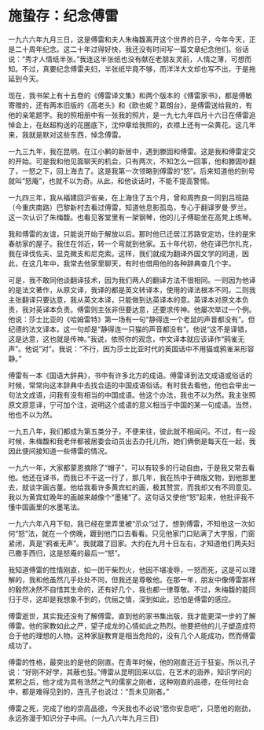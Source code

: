 # 施蛰存：纪念傅雷

<link href="../../../css/style.css" rel="stylesheet" type="text/css" />

<div class="p">

一九六六年九月三日，这是傅雷和夫人朱梅馥离开这个世界的日子，今年今天，正是二十周年纪念。这二十年过得好快，我还没有时间写一篇文章纪念他们。俗话说：“秀才人情纸半张。”我连这半张纸也没有献在老朋友灵前，人情之薄，可想而知。不过，真要纪念傅雷夫妇，半张纸毕竟不够，而洋洋大文却也写不出，于是拖延到今天。

现在，我书架上有十五卷的《傅雷译文集》和两个版本的《傅雷家书》，都是傅敏寄赠的，还有两本旧版的《高老头》和《欧也妮？葛朗台》，是傅雷送给我的，有他的亲笔题字。我的照相册中有一张我的照片，是一九七九年四月十六日在傅雷追悼会上，在赵超构送的花圈底下，沈仲章给我照的，衣襟上还有一朵黄花。这几年来，我就是默对这些东西，悼念傅雷。

一九三九年，我在昆明。在江小鹣的新居中，遇到滕固和傅雷。这是我和傅雷定交的开始。可是我和他见面聊天的机会，只有两次，不知怎么一回事，他和滕固吵翻了，一怒之下，回上海去了。这是我第一次领略到傅雷的“怒”。后来知道他的别号就叫“怒庵”，也就不以为奇。从此，和他谈话时，不能不提高警惕。

一九四三年，我从福建回沪省亲，在上海住了五个月，曾和周煦良一同到吕班路（今重庆南路）巴黎新村去看过傅雷，知道他息影孤岛，专心于翻译罗曼·罗兰。这一次认识了朱梅馥。也看见客堂里有一架钢琴，他的儿子傅聪坐在高凳上练琴。

我和傅雷的友谊，只能说开始于解放以后。那时他已迁居江苏路安定坊，住的是宋春舫家的屋子。我住在邻近，转一个弯就到他家。五十年代初，他在译巴尔扎克，我在译伐佐夫、显克微支和尼克索。这样，我们就成为翻译外国文学的同道，因此，在这几年中，我常去他家里聊天，有时也借用他的各种辞典查几个字。

可是，我不敢同他谈翻译技术，因为我们两人的翻译方法不很相同。一则因为他译的是法文著作，从原文译，我译的都是英文转译本，使用的译法根本不同。二则我主张翻译只要达意，我从英文本译，只能做到达英译本的意。英译本对原文本负责，我对英译本负责。傅雷则主张非但要达意，还要求传神。他屡次举过一个例。他说：莎士比亚的《哈姆雷特》第一场有一句“静得连一个老鼠的声音都没有”。但纪德的法文译本，这一句却是“静得连一只猫的声音都没有”。他说“这不是译错，这是达意，这也就是传神。”我说，依照你的观念，中文译本就应该译作“鸦雀无声”。他说“对”。我说：“不行，因为莎士比亚时代的英国话中不用猫或鸦雀来形容静。”

傅雷有一本《国语大辞典》，书中有许多北方的成语。傅雷译到法文成语或俗话的时候，常常向这本辞典中去找合适的中国成语俗话。有时我去看他，他也会举出一句法文成语，问我有没有相当的中国成语。他这个办法，我也不以为然。我主张照原文原意译，宁可加个注，说明这个成语的意义相当于中国的某一句成语。当然，他也不以为然。

一九五八年，我们都成为第五类分子，不便来往，彼此就不相闻问。不过，有一段时候，朱梅馥和我老伴都被居委会动员出去办托儿所，她们俩倒是每天在一起，我因此便间接知道一些傅雷的情况。

一九六一年，大家都蒙恩摘除了“帽子”，可以有较多的行动自由，于是我又常去看他。他还在译书，而我已不干这一行了，那几年，我在热中于碑版文物，到他那里去，就谈字画古董。他给我看许多黄宾虹的画，极其赞赏，而我却又有不同意见。我以为黄宾虹晚年的画越来越像个“墨猪”了。这句话又使他“怒”起来，他批评我不懂中国画里的水墨笔法。

一九六六年八月下旬，我已经在里弄里被“示众”过了。想到傅雷，不知他这一次如何“怒”法，就在一个傍晚，踱到他门口去看看。只见他家门口贴满了大字报，门窗紧闭，真是“鸦雀无声”。我就踱了回家。大约在九月十日左右，才知道他们两夫妇已撒手西归，这是怒庵的最后一“怒”。

我知道傅雷的性情刚直，如一团干柴烈火，他因不堪凌辱，一怒而死，这是可以理解的，我和他虽然几乎处处不同，但我还是尊敬他。在那一年，朋友中像傅雷那样的毅然决然不自惜其生命的，还有好几个，我也都一律尊敬。不过，朱梅馥的能同归于尽，这却是我想象不到的，伉俪之情，深到如此，恐怕是傅雷的感应。

傅雷逝世，其实我还没有了解傅雷。直到他的家书集出版，我才能更深一步的了解傅雷。他的家教如此之严，望子成龙的心情如此之热烈。他要把他的儿子塑造成符合于他的理想的人物。这种家庭教育是相当危险的，没有几个人能成功，然而傅雷成功了。

傅雷的性格，最突出的是他的刚直。在青年时候，他的刚直还近于狂妄。所以孔子说：“好刚不好学，其蔽也狂。”傅雷从昆明回来以后，在艺术的涵养，知识学问的累积之后，他才成为具有浩然之气的儒家之刚者，这种刚直的品德，在任何社会中，都是难得见到的，连孔子也说过：“吾未见刚者。”

傅雷之死，完成了他的崇高品德，今天我也不必说“愿你安息吧”，只愿他的刚劲，永远弥漫于知识分子中间。（一九八六年九月三日）
